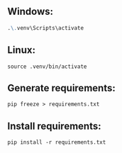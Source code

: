## Windows:

```markdown
.\.venv\Scripts\activate
```

## Linux:

```
source .venv/bin/activate
```

## Generate requirements:

```
pip freeze > requirements.txt
```

## Install requirements:

```
pip install -r requirements.txt
```
